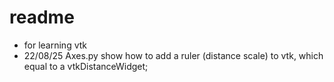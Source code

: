 # readme
- for learning vtk
- 22/08/25 Axes.py show how to add a ruler (distance scale) to vtk, which equal to a vtkDistanceWidget;
